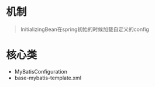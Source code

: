 # 机制

> InitializingBean在spring初始的时候加载自定义的config

# 核心类

- MyBatisConfiguration
- base-mybatis-template.xml

